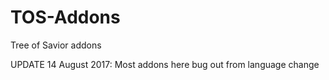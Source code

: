 # TOS-Addons
Tree of Savior addons

UPDATE 14 August 2017:
Most addons here bug out from language change
